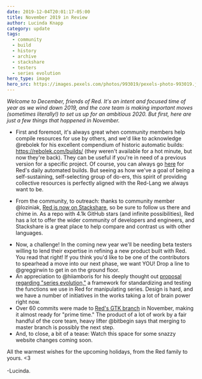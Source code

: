 ```yaml
---
date: 2019-12-04T20:01:17-05:00
title: November 2019 in Review
author: Lucinda Knapp
category: update
tags:
  - community
  - build
  - history
  - archive
  - stackshare
  - testers
  - series evolution
hero_type: image
hero_src: https://images.pexels.com/photos/993019/pexels-photo-993019.jpeg?auto=compress&cs=tinysrgb&h=650&w=940
---
```


<i>Welcome to December, friends of Red. It's an intent and focused time of year as we wind down 2019, and the core team is making important moves (sometimes literally!) to set us up for an ambitious 2020. But first, here are just a few things that happened in November.</i><br />
<ul>
<li>First and foremost, it's always great when community members help compile resources for use by others, and we'd like to acknowledge @rebolek for his excellent compendium of historic automatic builds: <a href="https://rebolek.com/builds/">https://rebolek.com/builds/</a>&nbsp;(they weren't available for a hot minute, but now they're back). They can be useful if you're in need of a previous version for a specific project. Of course, you can always go <a href="https://www.red-lang.org/p/download.html">here</a> for Red's daily automated builds. But seeing as how we've a goal of being a self-sustaining, self-selecting group of do-ers, this spirit of providing collective resources is perfectly aligned with the Red-Lang we always want to be.&nbsp;</li>
</ul>
<ul>
<li>From the community, to outreach: thanks to community member @loziniak, <a href="https://stackshare.io/red">Red is now on Stackshare</a>, so be sure to follow us there and chime in. As a repo with 4.1k GitHub stars (and infinite possibilities), Red has a lot to offer the wider community of developers and engineers, and Stackshare is a great place to help compare and contrast us with other languages.&nbsp;</li>
</ul>
<ul>
<li>Now, a challenge! In the coming new year we'll be needing beta testers willing to lend their expertise in refining a new product built with Red. You read that right! If you think you'd like to be one of the contributors to spearhead a move into our next phase, we want YOU! Drop a line to @greggirwin to get in on the ground floor.</li>
<li>An appreciation to @hiiamboris for his deeply thought out&nbsp;<a href="https://github.com/red/red/wiki/[PROP]-Series-evolution">proposal regarding "series evolution,"</a>&nbsp;a framework for standardizing and testing the functions we use in Red for manipulating series. Design is hard, and we have a number of initiatives in the works taking a lot of brain power right now.</li>
<li>Over 60 commits were made to <a href="https://github.com/red/red/tree/GTK">Red's GTK branch</a> in November, making it almost ready for "prime time." The product of a lot of work by a fair handful of the core team, heavy lifter @bitbegin says that merging to master branch is possibly the next step.</li>
<li>And, to close, a bit of a tease: Watch this space for some snazzy website changes coming soon.</li>
</ul>
All the warmest wishes for the upcoming holidays, from the Red family to yours. &lt;3<br />
<br />
-Lucinda.<br />
<br />

